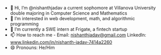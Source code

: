 - 👋 Hi, I’m @nishanthjadav a current sophomore at Villanova University double majoring in Computer Science and Mathematics
- 👀 I’m interested in web development, math, and algorithmic programming
- 🌱 I’m currently a SWE intern at Frigate, a fintech startup
- 📫 How to reach me -  Email: nishanthjadav@gmail.com  LinkedIn: www.linkedin.com/in/nishanth-jadav-7414a2260
- 😄 Pronouns: He/Him

